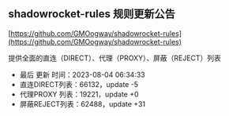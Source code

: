 ## shadowrocket-rules 规则更新公告

[https://github.com/GMOogway/shadowrocket-rules](https://github.com/GMOogway/shadowrocket-rules)

提供全面的直连（DIRECT）、代理（PROXY）、屏蔽（REJECT）列表
- 最后 更新 时间：2023-08-04 06:34:33
- 直连DIRECT列表：66132，update -5
- 代理PROXY 列表：19221，update +0
- 屏蔽REJECT列表：62488，update +31